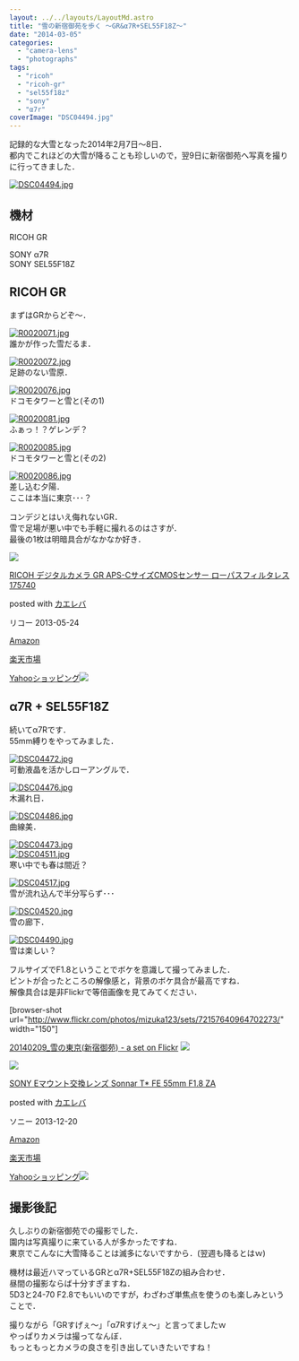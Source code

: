 ```yaml
---
layout: ../../layouts/LayoutMd.astro
title: "雪の新宿御苑を歩く ～GR&α7R+SEL55F18Z～"
date: "2014-03-05"
categories: 
  - "camera-lens"
  - "photographs"
tags: 
  - "ricoh"
  - "ricoh-gr"
  - "sel55f18z"
  - "sony"
  - "α7r"
coverImage: "DSC04494.jpg"
---
```


記録的な大雪となった2014年2月7日～8日．  
都内でこれほどの大雪が降ることも珍しいので，翌9日に新宿御苑へ写真を撮りに行ってきました．

[![DSC04494.jpg](/wp/images/12518750185_dab80274c0_b.jpg)](http://www.flickr.com/photos/67522130@N08/12518750185/ "DSC04494.jpg")

## 機材

RICOH GR

SONY α7R  
SONY SEL55F18Z

## RICOH GR

まずはGRからどぞ～．

[![R0020071.jpg](/wp/images/12518844753_4e5361cacc_b.jpg)](http://www.flickr.com/photos/67522130@N08/12518844753/ "R0020071.jpg")  
誰かが作った雪だるま．

[![R0020072.jpg](/wp/images/12519216144_1955e7f8e6_b.jpg)](http://www.flickr.com/photos/67522130@N08/12519216144/ "R0020072.jpg")  
足跡のない雪原．

[![R0020076.jpg](/wp/images/12518881323_f711a8c798_b.jpg)](http://www.flickr.com/photos/67522130@N08/12518881323/ "R0020076.jpg")  
ドコモタワーと雪と(その1)

[![R0020081.jpg](/wp/images/12518781655_37f9340b40_b.jpg)](http://www.flickr.com/photos/67522130@N08/12518781655/ "R0020081.jpg")  
ふぁっ！？ゲレンデ？

[![R0020085.jpg](/wp/images/12518913573_02a0307562_b.jpg)](http://www.flickr.com/photos/67522130@N08/12518913573/ "R0020085.jpg")  
ドコモタワーと雪と(その2)

[![R0020086.jpg](/wp/images/12518805595_886d87d50e_b.jpg)](http://www.flickr.com/photos/67522130@N08/12518805595/ "R0020086.jpg")  
差し込む夕陽．  
ここは本当に東京･･･？

コンデジとはいえ侮れないGR．  
雪で足場が悪い中でも手軽に撮れるのはさすが．  
最後の1枚は明暗具合がなかなか好き．

[![](/wp/images/51l2yAOyf1L._SL160_.jpg)](https://www.amazon.co.jp/exec/obidos/ASIN/B00CE2V2VI/mizuka123-22/ref=nosim/)

[RICOH デジタルカメラ GR APS-CサイズCMOSセンサー ローパスフィルタレス 175740](https://www.amazon.co.jp/exec/obidos/ASIN/B00CE2V2VI/mizuka123-22/ref=nosim/)

posted with [カエレバ](http://kaereba.com)

リコー 2013-05-24

[Amazon](http://www.amazon.co.jp/gp/search?keywords=GR%20APS-C%83T%83C%83YCMOS%83Z%83%93%83T%81%5B%20%83%8D%81%5B%83p%83X&__mk_ja_JP=%83J%83%5E%83J%83i&tag=mizuka123-22 "アマゾン")

[楽天市場](http://hb.afl.rakuten.co.jp/hgc/032b53ee.4b34c5ee.0f4a541e.f440145e/?pc=http%3A%2F%2Fsearch.rakuten.co.jp%2Fsearch%2Fmall%2FGR%2520APS-C%25E3%2582%25B5%25E3%2582%25A4%25E3%2582%25BACMOS%25E3%2582%25BB%25E3%2583%25B3%25E3%2582%25B5%25E3%2583%25BC%2520%25E3%2583%25AD%25E3%2583%25BC%25E3%2583%2591%25E3%2582%25B9%2F-%2Ff.1-p.1-s.1-sf.0-st.A-v.2%3Fx%3D0%26scid%3Daf_ich_link_urltxt%26m%3Dhttp%3A%2F%2Fm.rakuten.co.jp%2F "楽天市場")

[Yahooショッピング![](//ad.jp.ap.valuecommerce.com/servlet/gifbanner?sid=3066752&pid=881990642)](//ck.jp.ap.valuecommerce.com/servlet/referral?sid=3066752&pid=881990642&vc_url=http%3A%2F%2Fshopping.search.yahoo.co.jp%2Fsearch%3FuIv%3Don%26ei%3DUTF-8%26tab_ex%3Dcommerce%26slider%3D0%26va%3DGR%2520APS-C%25E3%2582%25B5%25E3%2582%25A4%25E3%2582%25BACMOS%25E3%2582%25BB%25E3%2583%25B3%25E3%2582%25B5%25E3%2583%25BC%2520%25E3%2583%25AD%25E3%2583%25BC%25E3%2583%2591%25E3%2582%25B9 "Yahooショッピング")

## α7R + SEL55F18Z

続いてα7Rです．  
55mm縛りをやってみました．

[![DSC04472.jpg](/wp/images/12518697035_aea60598c6_b.jpg)](http://www.flickr.com/photos/67522130@N08/12518697035/ "DSC04472.jpg")  
可動液晶を活かしローアングルで．

[![DSC04476.jpg](/wp/images/12519183004_e93d6199aa_b.jpg)](http://www.flickr.com/photos/67522130@N08/12519183004/ "DSC04476.jpg")  
木漏れ日．

[![DSC04486.jpg](/wp/images/12518841403_eb0960c1dd_b.jpg)](http://www.flickr.com/photos/67522130@N08/12518841403/ "DSC04486.jpg")  
曲線美．

[![DSC04473.jpg](/wp/images/12518701645_0e47d8f94a_b.jpg)](http://www.flickr.com/photos/67522130@N08/12518701645/ "DSC04473.jpg")  
[![DSC04511.jpg](/wp/images/12518877773_1041998ba6_b.jpg)](http://www.flickr.com/photos/67522130@N08/12518877773/ "DSC04511.jpg")  
寒い中でも春は間近？

[![DSC04517.jpg](/wp/images/12518778845_97d640f517_b.jpg)](http://www.flickr.com/photos/67522130@N08/12518778845/ "DSC04517.jpg")  
雪が流れ込んで半分写らず･･･

[![DSC04520.jpg](/wp/images/12518791565_6c82636ed9_b.jpg)](http://www.flickr.com/photos/67522130@N08/12518791565/ "DSC04520.jpg")  
雪の廊下．

[![DSC04490.jpg](/wp/images/12519212604_899e6b632f_b.jpg)](http://www.flickr.com/photos/67522130@N08/12519212604/ "DSC04490.jpg")  
雪は楽しい？

フルサイズでF1.8ということでボケを意識して撮ってみました．  
ピントが合ったところの解像感と，背景のボケ具合が最高ですね．  
解像具合は是非Flickrで等倍画像を見てみてください．

\[browser-shot url="http://www.flickr.com/photos/mizuka123/sets/72157640964702273/" width="150"\]

[20140209\_雪の東京(新宿御苑) - a set on Flickr](http://www.flickr.com/photos/mizuka123/sets/72157640964702273/) [![](http://b.hatena.ne.jp/entry/image/http://www.flickr.com/photos/mizuka123/sets/72157640964702273/)](http://b.hatena.ne.jp/entry/http://www.flickr.com/photos/mizuka123/sets/72157640964702273/)

[![](/wp/images/41MGNTkW0pL._SL160_.jpg)](https://www.amazon.co.jp/exec/obidos/ASIN/B00FYOF61K/mizuka123-22/ref=nosim/)

[SONY Eマウント交換レンズ Sonnar T\* FE 55mm F1.8 ZA](https://www.amazon.co.jp/exec/obidos/ASIN/B00FYOF61K/mizuka123-22/ref=nosim/)

posted with [カエレバ](http://kaereba.com)

ソニー 2013-12-20

[Amazon](http://www.amazon.co.jp/gp/search?keywords=F1.8&__mk_ja_JP=%83J%83%5E%83J%83i&tag=mizuka123-22 "アマゾン")

[楽天市場](http://hb.afl.rakuten.co.jp/hgc/032b53ee.4b34c5ee.0f4a541e.f440145e/?pc=http%3A%2F%2Fsearch.rakuten.co.jp%2Fsearch%2Fmall%2FF1.8%2F-%2Ff.1-p.1-s.1-sf.0-st.A-v.2%3Fx%3D0%26scid%3Daf_ich_link_urltxt%26m%3Dhttp%3A%2F%2Fm.rakuten.co.jp%2F "楽天市場")

[Yahooショッピング![](//ad.jp.ap.valuecommerce.com/servlet/gifbanner?sid=3066752&pid=881990642)](//ck.jp.ap.valuecommerce.com/servlet/referral?sid=3066752&pid=881990642&vc_url=http%3A%2F%2Fshopping.search.yahoo.co.jp%2Fsearch%3FuIv%3Don%26ei%3DUTF-8%26tab_ex%3Dcommerce%26slider%3D0%26va%3DF1.8 "Yahooショッピング")

## 撮影後記

久しぶりの新宿御苑での撮影でした．  
園内は写真撮りに来ている人が多かったですね．  
東京でこんなに大雪降ることは滅多にないですから．(翌週も降るとはｗ)

機材は最近ハマっているGRとα7R+SEL55F18Zの組み合わせ．  
昼間の撮影ならば十分すぎますね．  
5D3と24-70 F2.8でもいいのですが，わざわざ単焦点を使うのも楽しみということで．

撮りながら「GRすげぇ～」「α7Rすげぇ～」と言ってましたｗ  
やっぱりカメラは撮ってなんぼ．  
もっともっとカメラの良さを引き出していきたいですね！

